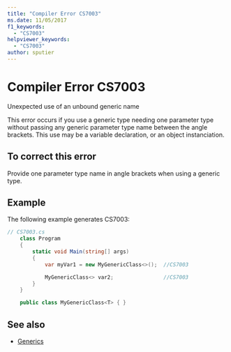 ```yaml
---
title: "Compiler Error CS7003"
ms.date: 11/05/2017
f1_keywords: 
  - "CS7003"
helpviewer_keywords: 
  - "CS7003"
author: sputier
---
```

# Compiler Error CS7003

Unexpected use of an unbound generic name

This error occurs if you use a generic type needing one parameter type without passing any generic parameter type name between the angle brackets. This use may be a variable declaration, or an object instanciation.

## To correct this error  

Provide one parameter type name in angle brackets when using a generic type.

## Example

The following example generates CS7003:

```csharp
// CS7003.cs  
    class Program
    {
        static void Main(string[] args)
        {
            var myVar1 = new MyGenericClass<>();  //CS7003

            MyGenericClass<> var2;                //CS7003
        }
    }

    public class MyGenericClass<T> { }
```

## See also

- [Generics](../../../csharp/programming-guide/generics/generic-type-parameters.md)
